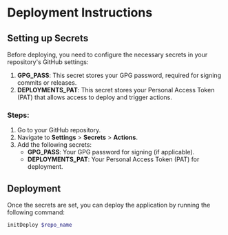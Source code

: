 # Deployment Instructions

## Setting up Secrets

Before deploying, you need to configure the necessary secrets in your repository's GitHub settings:

1. **GPG_PASS**: This secret stores your GPG password, required for signing commits or releases.
2. **DEPLOYMENTS_PAT**: This secret stores your Personal Access Token (PAT) that allows access to deploy and trigger actions.

### Steps:

1. Go to your GitHub repository.
2. Navigate to **Settings** > **Secrets** > **Actions**.
3. Add the following secrets:
   - **GPG_PASS**: Your GPG password for signing (if applicable).
   - **DEPLOYMENTS_PAT**: Your Personal Access Token (PAT) for deployment.

## Deployment

Once the secrets are set, you can deploy the application by running the following command:

```bash
initDeploy $repo_name
```
